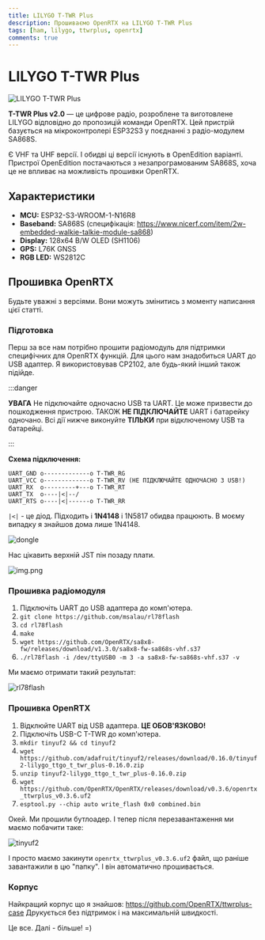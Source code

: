 ```yaml
---
title: LILYGO T-TWR Plus
description: Прошиваємо OpenRTX на LILYGO T-TWR Plus
tags: [ham, lilygo, ttwrplus, openrtx]
comments: true
---
```


# LILYGO T-TWR Plus

![LILYGO T-TWR Plus](./img/ttwrplus_general.png)

**T-TWR Plus v2.0** — це цифрове радіо, розроблене та виготовлене LILYGO відповідно до пропозицій команди OpenRTX. Цей пристрій базується на мікроконтролері ESP32S3 у поєднанні з радіо-модулем SA868S.

Є VHF та UHF версії. І обидві ці версії існують в OpenEdition варіанті. Пристрої OpenEdition постачаються з незапрограмованим SA868S, хоча це не впливає на можливість прошивки OpenRTX.

## Характеристики

* **MCU:**  ESP32-S3-WROOM-1-N16R8
* **Baseband:** SA868S (специфікація: https://www.nicerf.com/item/2w-embedded-walkie-talkie-module-sa868)
* **Display:** 128x64 B/W OLED (SH1106)
* **GPS:** L76K GNSS
* **RGB LED:** WS2812C

## Прошивка OpenRTX

Будьте уважні з версіями. Вони можуть змінитись з моменту написання цієї статті.

### Підготовка

Перш за все нам потрібно прошити радіомодуль для підтримки специфічних для OpenRTX функцій. Для цього нам знадобиться UART до USB адаптер. Я використовував CP2102, але будь-який інший також підійде.

:::danger

**УВАГА** Не підключайте одночасно USB та UART. Це може призвести до пошкодження пристрою.
ТАКОЖ **НЕ ПІДКЛЮЧАЙТЕ** UART і батарейку одночано. Всі дії нижче виконуйте **ТІЛЬКИ** при відключеному USB та батарейці.

:::

**Cхема підключення:**

```
UART_GND o-------------o T-TWR_RG
UART_VCC o-------------o T-TWR_RV (НЕ ПІДКЛЮЧАЙТЕ ОДНОЧАСНО З USB!)
UART_RX  o---------+---o T-TWR_RT
UART_TX  o----|<|--/
UART_RTS o----|<|------o T-TWR_RR
```
`|<|` - це діод. Підходить і **1N4148** і 1N5817 обидва працюють. В моєму випадку я знайшов дома лише 1N4148.

![dongle](./img/dongle_ttwr.png)

Нас цікавить верхній JST пін позаду плати.

![img.png](./img/ttwr_UART_port.png)


### Прошивка радіомодуля

1. Підключіть UART до USB адаптера до комп'ютера.
2. `git clone https://github.com/msalau/rl78flash`
3. `cd rl78flash`
4. `make`
5. `wget https://github.com/OpenRTX/sa8x8-fw/releases/download/v1.3.0/sa8x8-fw-sa868s-vhf.s37`
6. `./rl78flash -i /dev/ttyUSB0 -m 3 -a sa8x8-fw-sa868s-vhf.s37 -v`

Ми маємо отримати такий результат:

![rl78flash](./img/rl78flash.png)

### Прошивка OpenRTX

1. Відклюйте UART від USB адаптера. **ЦЕ ОБОВ'ЯЗКОВО!**
2. Підключіть USB-C T-TWR до комп'ютера.
3. `mkdir tinyuf2 && cd tinyuf2`
4. `wget https://github.com/adafruit/tinyuf2/releases/download/0.16.0/tinyuf2-lilygo_ttgo_t_twr_plus-0.16.0.zip`
5. `unzip tinyuf2-lilygo_ttgo_t_twr_plus-0.16.0.zip`
6. `wget https://github.com/OpenRTX/OpenRTX/releases/download/v0.3.6/openrtx_ttwrplus_v0.3.6.uf2`
7. `esptool.py --chip auto write_flash 0x0 combined.bin`

Окей. Ми прошили бутлоадер. І тепер після перезавантаження ми маємо побачити таке:

![tinyuf2](./img/tinyuf2_ttwrplus.jpg)

І просто маємо закинути `openrtx_ttwrplus_v0.3.6.uf2` файл, що раніше завантажили в цю "папку". І він автоматично прошивається.

### Корпус

Найкращий корпус що я знайшов: https://github.com/OpenRTX/ttwrplus-case
Друкується без підтримок і на максимальній швидкості.


Це все. Далі - більше! =)
